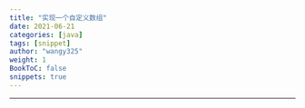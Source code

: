 ```yaml
---
title: "实现一个自定义数组"
date: 2021-06-21
categories: [java]
tags: [snippet]
author: "wangy325"
weight: 1
BookToC: false
snippets: true
---
```


---
